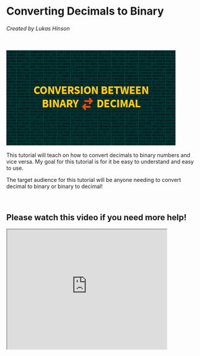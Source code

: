 <h1> Converting Decimals to Binary </h1> 
<h6> Created by Lukas Hinson </h6>
<br>

<img src="pic.png" alt="Pic">
<p> This tutorial will teach on how to convert decimals to binary numbers and vice versa. My goal for this tutorial is for it be easy to understand and easy to use. </p>
<p> The target audience for this tutorial will be anyone needing to convert decimal to binary or binary to decimal! </p>
<br>

<h2> Please watch this video if you need more help! </h2>
<iframe width="420" height="315"
src="https://www.youtube.com/watch?v=rsxT4FfRBaM">
</iframe>
